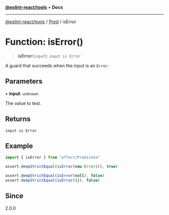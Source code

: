 [**@eslint-react/tools**](../../../README.md) • **Docs**

***

[@eslint-react/tools](../../../README.md) / [Pred](../README.md) / isError

# Function: isError()

> **isError**(`input`): `input is Error`

A guard that succeeds when the input is an `Error`.

## Parameters

• **input**: `unknown`

The value to test.

## Returns

`input is Error`

## Example

```ts
import { isError } from "effect/Predicate"

assert.deepStrictEqual(isError(new Error()), true)

assert.deepStrictEqual(isError(null), false)
assert.deepStrictEqual(isError({}), false)
```

## Since

2.0.0
